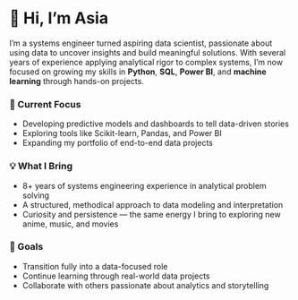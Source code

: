 # 👋 Hi, I’m Asia

I’m a systems engineer turned aspiring data scientist, passionate about using data to uncover insights and build meaningful solutions. With several years of experience applying analytical rigor to complex systems, I’m now focused on growing my skills in **Python**, **SQL**, **Power BI**, and **machine learning** through hands-on projects.

### 🔭 Current Focus
- Developing predictive models and dashboards to tell data-driven stories  
- Exploring tools like Scikit-learn, Pandas, and Power BI  
- Expanding my portfolio of end-to-end data projects  

### 💡 What I Bring
- 8+ years of systems engineering experience in analytical problem solving  
- A structured, methodical approach to data modeling and interpretation  
- Curiosity and persistence — the same energy I bring to exploring new anime, music, and movies  

### 🎯 Goals
- Transition fully into a data-focused role  
- Continue learning through real-world data projects  
- Collaborate with others passionate about analytics and storytelling  


